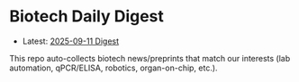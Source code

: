 # Biotech Daily Digest

- Latest: [2025-09-11 Digest](digest/2025-09-11.md)

This repo auto-collects biotech news/preprints that match our interests (lab automation, qPCR/ELISA, robotics, organ-on-chip, etc.).
